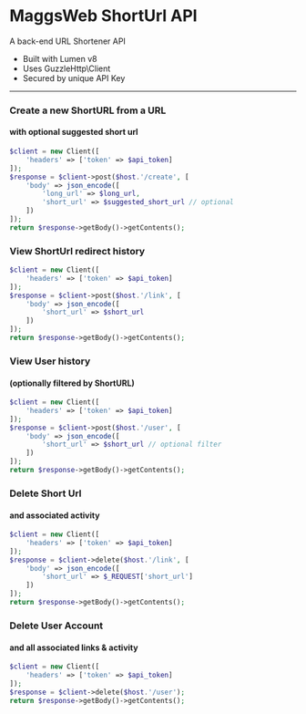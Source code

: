 # MaggsWeb ShortUrl API

A back-end URL Shortener API
- Built with Lumen v8
- Uses GuzzleHttp\Client
- Secured by unique API Key

<hr>

### Create a new ShortURL from a URL
#### with optional suggested short url

```php
$client = new Client([
    'headers' => ['token' => $api_token]
]);
$response = $client->post($host.'/create', [
    'body' => json_encode([
        'long_url' => $long_url,
        'short_url' => $suggested_short_url // optional
    ])
]);
return $response->getBody()->getContents();
```

### View ShortUrl redirect history

```php
$client = new Client([
    'headers' => ['token' => $api_token]
]);
$response = $client->post($host.'/link', [
    'body' => json_encode([
        'short_url' => $short_url
    ])
]);
return $response->getBody()->getContents();
```

### View User history
####  (optionally filtered by ShortURL)

```php
$client = new Client([
    'headers' => ['token' => $api_token]
]);
$response = $client->post($host.'/user', [
    'body' => json_encode([                 
        'short_url' => $short_url // optional filter
    ])
]);
return $response->getBody()->getContents();
```

### Delete Short Url
#### and associated activity

```php
$client = new Client([
    'headers' => ['token' => $api_token]
]);
$response = $client->delete($host.'/link', [
    'body' => json_encode([                 
        'short_url' => $_REQUEST['short_url']
    ])
]);
return $response->getBody()->getContents();
```

### Delete User Account
#### and all associated links & activity

```php
$client = new Client([
    'headers' => ['token' => $api_token]
]);
$response = $client->delete($host.'/user');
return $response->getBody()->getContents();
```
